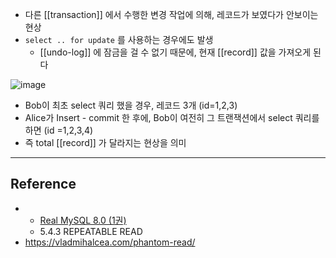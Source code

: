 - 다른 [[transaction]] 에서 수행한 변경 작업에 의해, 레코드가 보였다가 안보이는 현상
- `select .. for update` 를 사용하는 경우에도 발생
	- [[undo-log]] 에 잠금을 걸 수 없기 때문에, 현재 [[record]] 값을 가져오게 된다

![image](https://vladmihalcea.com/wp-content/uploads/2018/06/PhantomRead-1024x672.png)
- Bob이 최초 select 쿼리 했을 경우, 레코드 3개 (id=1,2,3)
- Alice가 Insert - commit 한 후에, Bob이 여전히 그 트랜잭션에서 select 쿼리를 하면 (id =1,2,3,4)
- 즉 total [[record]] 가 달라지는 현상을 의미


---
## Reference
 - - [Real MySQL 8.0 (1권)](https://product.kyobobook.co.kr/detail/S000001766482)
	- 5.4.3 REPEATABLE READ
- https://vladmihalcea.com/phantom-read/